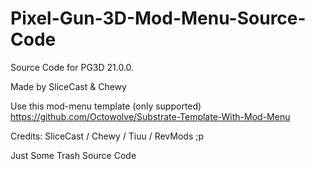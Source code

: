 # Pixel-Gun-3D-Mod-Menu-Source-Code

Source Code for PG3D 21.0.0.

Made by SliceCast & Chewy

Use this mod-menu template (only supported) https://github.com/Octowolve/Substrate-Template-With-Mod-Menu

Credits: SliceCast / Chewy / Tiuu / RevMods ;p


Just Some Trash Source Code
